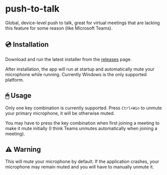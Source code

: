 # push-to-talk

Global, device-level push to talk, great for virtual meetings that are lacking this feature for some reason (like Microsoft Teams).

## 💿 Installation

Download and run the latest installer from the [releases](https://github.com/bherbruck/push-to-talk/releases/) page.

After installation, the app will run at startup and automatically mute your microphone while running. Currently Windows is the only supported platform.

## 🖱 Usage

Only one key combination is currently supported. Press `Ctrl+Win` to unmute your primary microphone, it will be otherwise muted.

You may have to press the key combination when first joining a meeting to make it mute initially (I think Teams unmutes automatically when joining a meeting).

## ⚠ Warning

This will mute your microphone by default. If the application crashes, your microphone may remain muted and you will have to manually unmute it.
